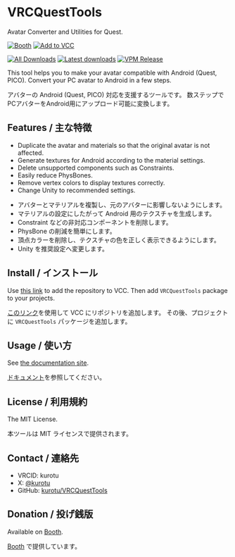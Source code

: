 # VRCQuestTools

Avatar Converter and Utilities for Quest.

<a href="https://kurotu.booth.pm/items/2436054"><img alt="Booth" src="https://asset.booth.pm/static-images/banner/200x40_01.png"></a>
<a href="https://kurotu.github.io/vpm-repos/vpm.html"><img alt="Add to VCC" src="https://img.shields.io/badge/-Add%20to%20VCC-%232baac1?style=for-the-badge"></a>

<a href="https://tooomm.github.io/github-release-stats/?username=kurotu&repository=VRCQuestTools"><img alt="All Downloads" src="https://img.shields.io/github/downloads/kurotu/VRCQuestTools/total?label=downloads@all"></a>
<a href="https://tooomm.github.io/github-release-stats/?username=kurotu&repository=VRCQuestTools"><img alt="Latest downloads" src="https://img.shields.io/github/downloads/kurotu/VRCQuestTools/latest/total"></a>
<a href="https://kurotu.github.io/vpm-repos/"><img alt="VPM Release" src="https://img.shields.io/vpm/v/com.github.kurotu.vrc-quest-tools?repository_url=https%3A%2F%2Fkurotu.github.io%2Fvpm-repos%2Fvpm.json"></a>

This tool helps you to make your avatar compatible with Android (Quest, PICO).
Convert your PC avatar to Android in a few steps.

アバターの Android (Quest, PICO) 対応を支援するツールです。
数ステップでPCアバターをAndroid用にアップロード可能に変換します。

## Features / 主な特徴

- Duplicate the avatar and materials so that the original avatar is not affected.
- Generate textures for Android according to the material settings.
- Delete unsupported components such as Constraints.
- Easily reduce PhysBones.
- Remove vertex colors to display textures correctly.
- Change Unity to recommended settings.

<!-- -->

- アバターとマテリアルを複製し、元のアバターに影響しないようにします。
- マテリアルの設定にしたがって Android 用のテクスチャを生成します。
- Constraint などの非対応コンポーネントを削除します。
- PhysBone の削減を簡単にします。
- 頂点カラーを削除し、テクスチャの色を正しく表示できるようにします。
- Unity を推奨設定へ変更します。

## Install / インストール

Use [this link](https://kurotu.github.io/vpm-repos/vpm.html) to add the repository to VCC.
Then add `VRCQuestTools` package to your projects.

[このリンク](https://kurotu.github.io/vpm-repos/vpm.html)を使用して VCC にリポジトリを追加します。
その後、プロジェクトに `VRCQuestTools` パッケージを追加します。

## Usage / 使い方

See [the documentation site](https://kurotu.github.io/VRCQuestTools/).

[ドキュメント](https://kurotu.github.io/VRCQuestTools/ja/)を参照してください。

## License / 利用規約

The MIT License.

本ツールは MIT ライセンスで提供されます。

## Contact / 連絡先

- VRCID: kurotu
- X: [@kurotu](https://x.com/kurotu)
- GitHub: [kurotu/VRCQuestTools](https://github.com/kurotu/VRCQuestTools)

## Donation / 投げ銭版

Available on [Booth](https://kurotu.booth.pm/items/2436054).

[Booth](https://kurotu.booth.pm/items/2436054) で提供しています。
